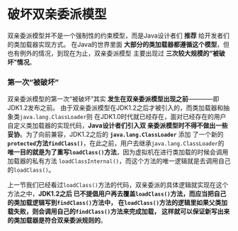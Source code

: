 破坏双亲委派模型
=========================================================================
双亲委派模型并不是一个强制性的约束模型，而是Java设计者们 **推荐** 给开发者们的类加载器实现方式。
在Java的世界里面 **大部分的类加载器都遵循这个模型**，但也有例外的情况，到现在为止，双亲委派模型
主要出现过 **三次较大规模的“被破坏”情况**。

### 第一次“被破坏”
双亲委派模型的第一次“被破坏”其实 **发生在双亲委派模型出现之前**————即JDK1.2发布之前。
由于双亲委派模型在JDK1.2之后才被引入的，而类加载器和抽象类`java.lang.ClassLoader`则
在JDK1.0时代就已经存在，面对已经存在的用户自定义类加载器的实现代码，**Java设计者们引入双
亲委派模型时不得不做出一些妥协**。为了向前兼容，JDK1.2之后的 **`java.lang.ClassLoader`** 添加
了一个新的 **`protected`方法`findClass()`**，在此之前，用户去继承`java.lang.ClassLoader`的
**唯一目的就是为了重写`loadClass()`方法**，因为虚拟机在进行类加载的时候会调用加载器的私有方法
`loadClassInternal()`，而这个方法的唯一逻辑就是去调用自己的`loadClass()`。

上一节我们已经看过`loadClass()`方法的代码，双亲委派的具体逻辑就实现在这个方法之中，**JDK1.2之后
已不提倡用户再去覆盖`loadClass()`方法，而应当把自己的类加载逻辑写到`findClass()`方法中，
在`loadClass()`方法的逻辑里如果父类加载失败，则会调用自己的`findClass()`方法来完成加载，
这样就可以保证新写出来的类加载器是符合双亲委派规则的**。



